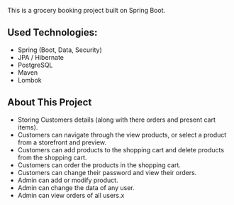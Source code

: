 This is a grocery booking project built on Spring Boot.<br>

## Used Technologies:

* Spring (Boot, Data, Security)
* JPA / Hibernate
* PostgreSQL
* Maven
* Lombok

## About This Project
* Storing Customers details (along with there orders and present cart items).
* Customers can navigate through the view products, or select a product from a storefront and preview.
* Customers can add products to the shopping cart and delete products from the shopping cart.
* Customers can order the products in the shopping cart.
* Customers can change their password and view their orders.
* Admin can add or modify product.
* Admin can change the data of any user.
* Admin can view orders of all users.x
